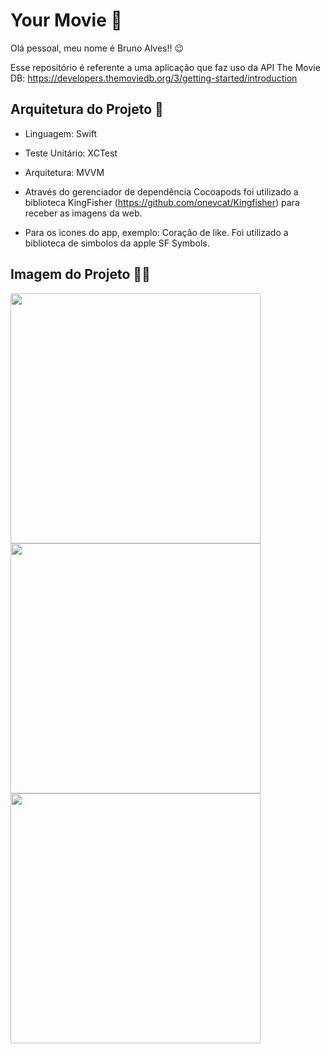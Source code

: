 # Your Movie 🎥

Olá pessoal, meu nome é Bruno Alves!! 😉

Esse repositório é referente a uma aplicação que faz uso da API The Movie DB: https://developers.themoviedb.org/3/getting-started/introduction

## Arquitetura do Projeto 🤔

- Linguagem: Swift

- Teste Unitário: XCTest

- Arquitetura: MVVM

- Através do gerenciador de dependência Cocoapods foi utilizado a biblioteca KingFisher (https://github.com/onevcat/Kingfisher) para receber as imagens da web.
  
- Para os icones do app, exemplo: Coração de like. Foi utilizado a biblioteca de simbolos da apple SF Symbols.

## Imagem do Projeto 🥰🥰

<p float="left">
<img src="https://user-images.githubusercontent.com/43152275/102015156-9314aa00-3d38-11eb-941e-7ecc4c1d8541.png" height="400">
<img src="https://user-images.githubusercontent.com/43152275/102015248-1f26d180-3d39-11eb-9584-91ec7b805f18.png" height="400">
<img src="https://user-images.githubusercontent.com/43152275/102015252-20f09500-3d39-11eb-99f3-b1df8c35fd05.png" height="400">
</p>
